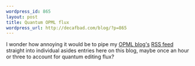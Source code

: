 ```yaml
--- 
wordpress_id: 865
layout: post
title: Quantum OPML flux
wordpress_url: http://decafbad.com/blog/?p=865
---
```

I wonder how annoying it would be to pipe my <a href="http://blogs.opml.org/decafbad">OPML blog's</a> <a href="http://hosting.opml.org/decafbad/blog/rss.xml">RSS feed</a> straight into individual asides entries here on this blog, maybe once an hour or three to account for quantum editing flux?
